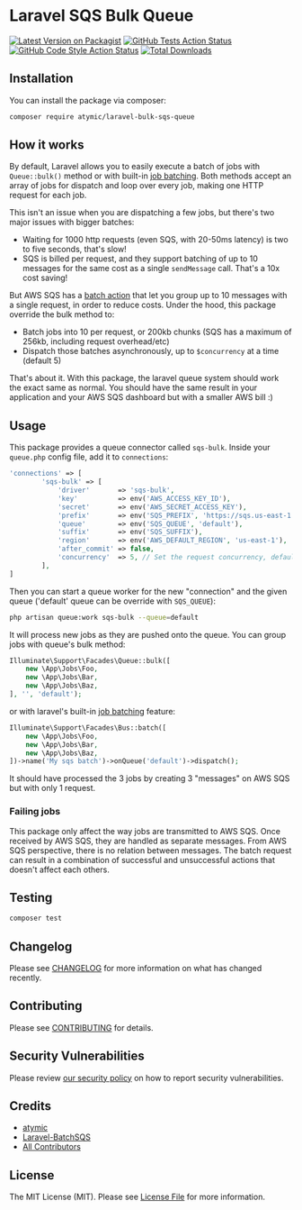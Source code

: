 # Laravel SQS Bulk Queue

[![Latest Version on Packagist](https://img.shields.io/packagist/v/atymic/laravel-bulk-sqs-queue.svg?style=flat-square)](https://packagist.org/packages/atymic/laravel-bulk-sqs-queue)
[![GitHub Tests Action Status](https://img.shields.io/github/workflow/status/atymic/laravel-bulk-sqs-queue/run-tests?label=tests)](https://github.com/atymic/laravel-bulk-sqs-queue/actions?query=workflow%3Arun-tests+branch%3Amain)
[![GitHub Code Style Action Status](https://img.shields.io/github/workflow/status/atymic/laravel-bulk-sqs-queue/Check%20&%20fix%20styling?label=code%20style)](https://github.com/atymic/laravel-bulk-sqs-queue/actions?query=workflow%3A"Check+%26+fix+styling"+branch%3Amain)
[![Total Downloads](https://img.shields.io/packagist/dt/atymic/laravel-bulk-sqs-queue.svg?style=flat-square)](https://packagist.org/packages/atymic/laravel-bulk-sqs-queue)

## Installation

You can install the package via composer:

```bash
composer require atymic/laravel-bulk-sqs-queue
```

## How it works

By default, Laravel allows you to easily execute a batch of jobs with `Queue::bulk()` method or with built-in [job batching](https://laravel.com/docs/master/queues#job-batching). Both methods accept an array of jobs for dispatch and loop over every job, making one HTTP request for each job.

This isn't an issue when you are dispatching a few jobs, but there's two major issues with bigger batches:

- Waiting for 1000 http requests (even SQS, with 20-50ms latency) is two to five seconds, that's slow!
- SQS is billed per request, and they support batching of up to 10 messages for the same cost as a single `sendMessage` call. That's a 10x cost saving!

But AWS SQS has a [batch action](https://docs.aws.amazon.com/AWSSimpleQueueService/latest/SQSDeveloperGuide/sqs-batch-api-actions.html) that let you group up to 10 messages with a single request, in order to reduce costs. Under the hood, this package override the bulk method to:

- Batch jobs into 10 per request, or 200kb chunks (SQS has a maximum of 256kb, including request overhead/etc)
- Dispatch those batches asynchronously, up to `$concurrency` at a time (default 5)

That's about it. With this package, the laravel queue system should work the exact same as normal. You should have the same result in your application and your AWS SQS dashboard but with a smaller AWS bill :)

## Usage

This package provides a queue connector called `sqs-bulk`. Inside your `queue.php` config file, add it to `connections`:

```php
'connections' => [
        'sqs-bulk' => [
            'driver'       => 'sqs-bulk',
            'key'          => env('AWS_ACCESS_KEY_ID'),
            'secret'       => env('AWS_SECRET_ACCESS_KEY'),
            'prefix'       => env('SQS_PREFIX', 'https://sqs.us-east-1.amazonaws.com/your-account-id'),
            'queue'        => env('SQS_QUEUE', 'default'),
            'suffix'       => env('SQS_SUFFIX'),
            'region'       => env('AWS_DEFAULT_REGION', 'us-east-1'),
            'after_commit' => false,
            'concurrency'  => 5, // Set the request concurrency, defaults to 5
        ],
]
```

Then you can start a queue worker for the new "connection" and the given queue ('default' queue can be override with `SQS_QUEUE`):

```bash
php artisan queue:work sqs-bulk --queue=default
```

It will process new jobs as they are pushed onto the queue. You can group jobs with queue's bulk method:

```php
Illuminate\Support\Facades\Queue::bulk([
    new \App\Jobs\Foo,
    new \App\Jobs\Bar,
    new \App\Jobs\Baz,
], '', 'default');
```

or with laravel's built-in [job batching](https://laravel.com/docs/master/queues#job-batching) feature:

```php
Illuminate\Support\Facades\Bus::batch([
    new \App\Jobs\Foo,
    new \App\Jobs\Bar,
    new \App\Jobs\Baz,
])->name('My sqs batch')->onQueue('default')->dispatch();
```

It should have processed the 3 jobs by creating 3 "messages" on AWS SQS but with only 1 request.

### Failing jobs

This package only affect the way jobs are transmitted to AWS SQS. Once received by AWS SQS, they are handled as separate messages. From AWS SQS perspective, there is no relation between messages. The batch request can result in a combination of successful and unsuccessful actions that doesn't affect each others.

## Testing

```bash
composer test
```

## Changelog

Please see [CHANGELOG](CHANGELOG.md) for more information on what has changed recently.

## Contributing

Please see [CONTRIBUTING](.github/CONTRIBUTING.md) for details.

## Security Vulnerabilities

Please review [our security policy](../../security/policy) on how to report security vulnerabilities.

## Credits

- [atymic](https://github.com/atymic)
- [Laravel-BatchSQS](https://github.com/CoInvestor/Laravel-BatchSQS)
- [All Contributors](../../contributors)

## License

The MIT License (MIT). Please see [License File](LICENSE.md) for more information.
